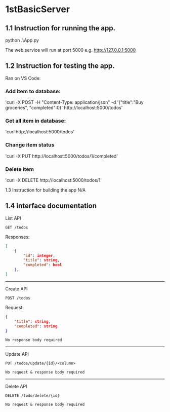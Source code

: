 # 1stBasicServer
## 1.1 Instruction for running the app.
python .\App.py

The web service will run at port 5000 e.g. http://127.0.0.1:5000

## 1.2 Instruction for testing the app.
Ran on VS Code:
### Add item to database:
'curl -X POST -H "Content-Type: application/json" -d '{\"title\":\"Buy groceries\", \"completed\":0}' http://localhost:5000/todos'

### Get all item in database:
'curl http://localhost:5000/todos'

### Change item status
'curl -X PUT http://localhost:5000/todos/1/completed'

### Delete item
'curl -X DELETE http://localhost:5000/todos/1'

1.3 Instruction for building the app
N/A

1.4 interface documentation
---
List API
```http
GET /todos
```
Responses:
```json
[
    {
        "id": integer,
        "title": string,
        "completed": bool
    },
]
```
---
Create API
```http
POST /todos
```
Request:
```json
{
    "title": string,
    "completed": string
}
```
```
No response body required
```
---
Update API
```http
PUT /todos/update/{id}/<column>
```
```
No request & response body required
```
---
Delete API
```http
DELETE /todo/delete/{id}
```
```
No request & response body required
```
